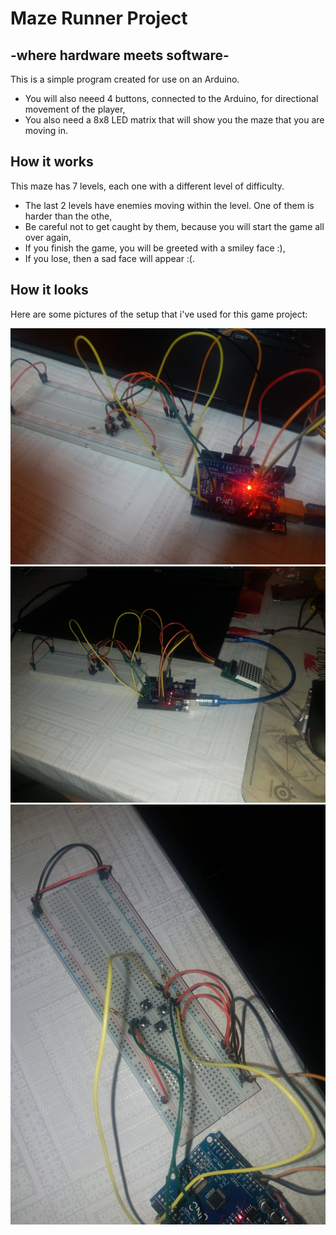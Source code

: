# Maze Runner Project
## -where hardware meets software-

This is a simple program created for use on an Arduino.
* You will also neeed 4 buttons, connected to the Arduino, for directional movement of the player,
* You also need a 8x8 LED matrix that will show you the maze that you are moving in.

## How it works

This maze has 7 levels, each one with a different level of difficulty.
* The last 2 levels have enemies moving within the level. One of them is harder than the othe,
* Be careful not to get caught by them, because you will start the game all over again,
* If you finish the game, you will be greeted with a smiley face :), 
* If you lose, then a sad face will appear :(.

## How it looks

Here are some pictures of the setup that i've used for this game project:

![alt text](https://github.com/andrei-voia/maze_runner_project/blob/master/real%20pics/1074a26a-ee0b-4999-9c10-248ca5579516.jpg "maze")
![alt text](https://github.com/andrei-voia/maze_runner_project/blob/master/real%20pics/1f09e60a-35e2-4669-8576-9c863afc7f1e.jpg "maze")
![alt text](https://github.com/andrei-voia/maze_runner_project/blob/master/real%20pics/3ecc5066-868b-4447-91ce-8f5cced7458f.jpg "maze")
